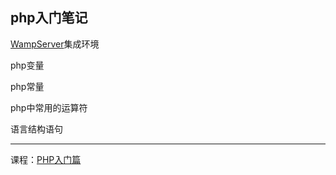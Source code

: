 ## php入门笔记

[WampServer](http://www.wampserver.com/en/)集成环境

php变量

php常量

php中常用的运算符

语言结构语句

---
课程：[PHP入门篇](http://www.imooc.com/learn/54)
